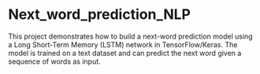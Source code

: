# Next_word_prediction_NLP
This project demonstrates how to build a next-word prediction model using a Long Short-Term Memory (LSTM) network in TensorFlow/Keras. The model is trained on a text dataset and can predict the next word given a sequence of words as input.
